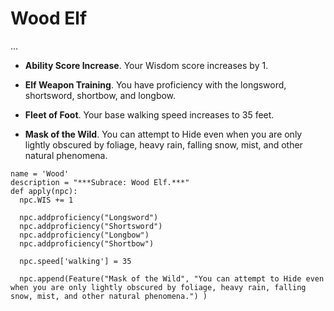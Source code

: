 # Wood Elf
...

* **Ability Score Increase**. Your Wisdom score increases by 1.

* **Elf Weapon Training**. You have proficiency with the longsword, shortsword, shortbow, and longbow.

* **Fleet of Foot**. Your base walking speed increases to 35 feet.

* **Mask of the Wild**. You can attempt to Hide even when you are only lightly obscured by foliage, heavy rain, falling snow, mist, and other natural phenomena.

```
name = 'Wood'
description = "***Subrace: Wood Elf.***"
def apply(npc):
  npc.WIS += 1

  npc.addproficiency("Longsword")
  npc.addproficiency("Shortsword")
  npc.addproficiency("Longbow")
  npc.addproficiency("Shortbow")

  npc.speed['walking'] = 35

  npc.append(Feature("Mask of the Wild", "You can attempt to Hide even when you are only lightly obscured by foliage, heavy rain, falling snow, mist, and other natural phenomena.") )
```
